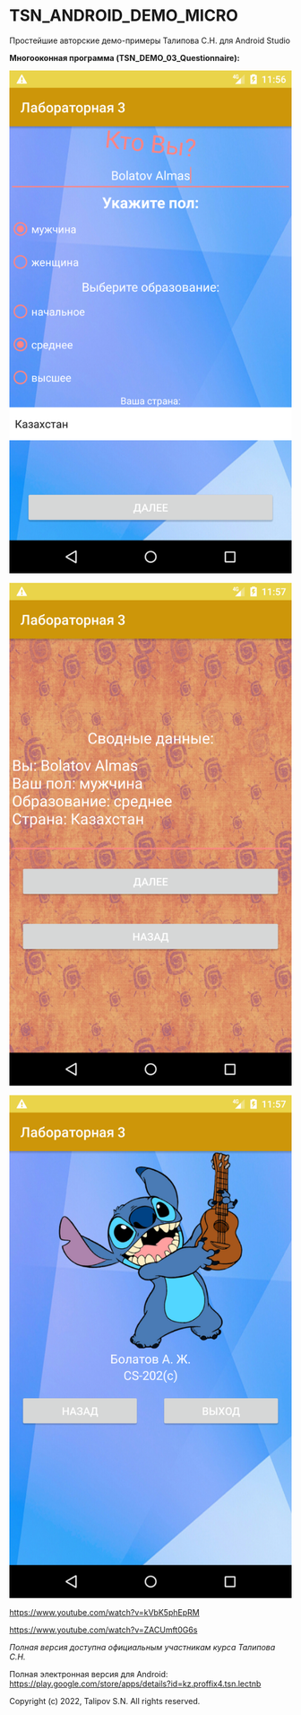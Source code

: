 # TSN_ANDROID_DEMO_MICRO
Простейшие авторские демо-примеры Талипова С.Н. для Android Studio

**Многооконная программа (TSN_DEMO_03_Questionnaire):**

![Screenshot](Screenshot.png)

![Screenshot](Screenshot2.png)

![Screenshot](Screenshot3.png)

https://www.youtube.com/watch?v=kVbK5phEpRM

https://www.youtube.com/watch?v=ZACUmft0G6s


_Полная версия доступна официальным участникам курса Талипова С.Н._

Полная электронная версия для Android: https://play.google.com/store/apps/details?id=kz.proffix4.tsn.lectnb

Copyright (c) 2022, Talipov S.N.
All rights reserved.

